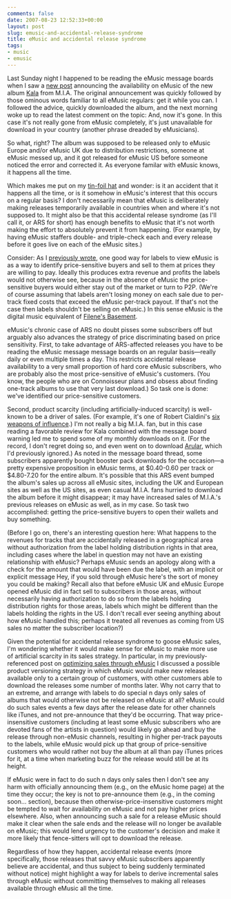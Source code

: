 ```yaml
---
comments: false
date: 2007-08-23 12:52:33+00:00
layout: post
slug: emusic-and-accidental-release-syndrome
title: eMusic and accidental release syndrome
tags:
- music
- emusic
---
```


Last Sunday night I happened to be reading the eMusic message boards when I saw a [new post](http://www.emusic.com/messageboard/viewTopic.html?topicId=16410) announcing the availability on eMusic of the new album [Kala](http://www.emusic.com/album/M-I-A-XL-Kala-MP3-Download/11064657.html) from M.I.A. The original announcement was quickly followed by those ominous words familiar to all eMusic regulars: get it while you can. I followed the advice, quickly downloaded the album, and the next morning woke up to read the latest comment on the topic: And, now it's gone. In this case it's not really gone from eMusic completely, it's just unavailable for download in your country (another phrase dreaded by eMusicians).

So what, right? The album was supposed to be released only to eMusic Europe and/or eMusic UK due to distribution restrictions, someone at eMusic messed up, and it got released for eMusic US before someone noticed the error and corrected it. As everyone familar with eMusic knows, it happens all the time.

Which makes me put on my [tin-foil hat](http://en.wikipedia.org/wiki/Tin-foil_hat) and wonder: is it an accident that it happens  all the time, or is it somehow in eMusic's interest that this occurs on a regular basis? I don't necessarily mean that eMusic is deliberately making releases temporarily available in countries when and where it's not supposed to. It might also be that this accidental release syndrome (as I'll call it, or ARS for short) has enough benefits to eMusic that it's not worth making the effort to absolutely prevent it from happening. (For example, by having eMusic staffers double- and triple-check each and every release before it goes live on each of the eMusic sites.)

Consider: As I [previously wrote](http://swindleeeee.com/2007/05/13/how-labels-could-optimize-emusic-vs-non-emusic-sales/), one good way for labels to view eMusic is as a way to identify price-sensitive buyers and sell to them at prices they are willing to pay. Ideally this produces extra revenue and profits the labels would not otherwise see, because in the absence of eMusic the price-sensitive buyers would either stay out of the market or turn to P2P. (We're of course assuming that labels aren't losing money on each sale due to per-track fixed costs that exceed the eMusic per-track payout. If that's not the case then labels shouldn't be selling on eMusic.) In this sense eMusic is the digital music equivalent of [Filene's Basement](http://www.filenesbasement.com/our_story.jsp).

eMusic's chronic case of ARS no doubt pisses some subscribers off but arguably also advances the strategy of price discriminating based on price sensitivity. First, to take advantage of ARS-affected releases you have to be reading the eMusic message message boards on an regular basis—really daily or even multiple times a day. This restricts accidental release availability to a very small proportion of hard core eMusic subscribers, who are probably also the most price-sensitive of eMusic's customers. (You know, the people who are on Connoisseur plans and obsess about finding one-track albums to use that very last download.) So task one is done: we've identified our price-sensitive customers.

Second, product scarcity (including artificially-induced scarcity) is well-known to be a driver of sales. (For example, it's one of Robert Cialdini's [six weapons of influence](http://en.wikipedia.org/wiki/Robert_Cialdini#Six_.22weapons_of_influence.22).) I'm not really a big M.I.A. fan, but in this case reading a favorable review for Kala combined with the message board warning led me to spend some of my monthly downloads on it. (For the record, I don't regret doing so, and even went on to download [Arular](http://www.emusic.com/album/M-I-A-XL-Arular-MP3-Download/10909029.html), which I'd previously ignored.) As noted in the message board thread, some subscribers apparently bought booster pack downloads for the occasion—a pretty expensive proposition in eMusic terms, at $0.40-0.60 per track or $4.80-7.20 for the entire album. It's possible that this ARS event bumped the album's sales up across all eMusic sites, including the UK and European sites as well as the US sites, as even casual M.I.A. fans hurried to download the album before it might disappear; it may have increased sales of M.I.A.'s previous releases on eMusic as well, as in my case. So task two accomplished: getting the price-sensitive buyers to open their wallets and buy something.

(Before I go on, there's an interesting question here: What happens to the revenues for tracks that are accidentally released in a geographical area without authorization from the label holding distribution rights in that area, including cases where the label in question may not have an existing relationship with eMusic? Perhaps eMusic sends an apology along with a check for the amount that would have been due the label, with an implicit or explicit message Hey, if you sold through eMusic here's the sort of money you could be making? Recall also that before eMusic UK and eMusic Europe opened eMusic did in fact sell to subscribers in those areas, without necessarily having authorization to do so from the labels holding distribution rights for those areas, labels which might be different than the labels holding the rights in the US. I don't recall ever seeing anything about how eMusic handled this; perhaps it treated all revenues as coming from US sales no matter the subscriber location?)

Given the potential for accidental release syndrome to goose eMusic sales, I'm wondering whether it would make sense for eMusic to make more use of artificial scarcity in its sales strategy. In particular, in my previously-referenced post on [optimizing sales through eMusic](http://swindleeeee.com/2007/05/13/how-labels-could-optimize-emusic-vs-non-emusic-sales/) I discussed a possible product versioning strategy in which eMusic would make new releases available only to a certain group of customers, with other customers able to download the releases some number of months later. Why not carry that to an extreme, and arrange with labels to do special n days only sales of albums that would otherwise not be released on eMusic at all? eMusic could do such sales events a few days after the release date for other channels like iTunes, and not pre-announce that they'd be occurring. That way price-insensitive customers (including at least some eMusic subscribers who are devoted fans of the artists in question) would likely go ahead and buy the release through non-eMusic channels, resulting in higher per-track payouts to the labels, while eMusic would pick up that group of price-sensitive customers who would rather not buy the album at all than pay iTunes prices for it, at a time when marketing buzz for the release would still be at its height.

If eMusic were in fact to do such n days only sales then I don't see any harm with officially announcing them (e.g., on the eMusic home page) at the time they occur; the key is not to pre-announce them (e.g., in the coming soon... section), because then otherwise-price-insensitive customers might be tempted to wait for availability on eMusic and not pay higher prices elsewhere. Also, when announcing such a sale for a release eMusic should make it clear when the sale ends and the release will no longer be available on eMusic; this would lend urgency to the customer's decision and make it more likely that fence-sitters will opt to download the release.

Regardless of how they happen, accidental release events (more specifically, those releases that savvy eMusic subscribers apparently believe are accidental, and thus subject to being suddenly terminated without notice) might highlight a way for labels to derive incremental sales through eMusic without committing themselves to making all releases available through eMusic all the time.
